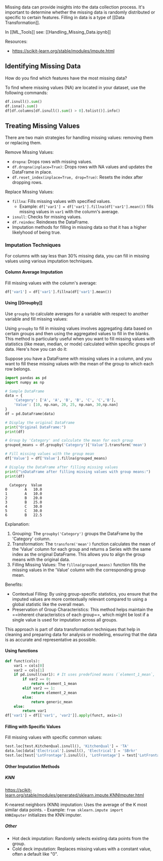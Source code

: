 Missing data can provide insights into the data collection process. It's important to determine whether the missing data is randomly distributed or specific to certain features. Filling in data is a type of [[Data Transformation]].

In [[ML_Tools]] see: [[Handling_Missing_Data.ipynb]]

Resources:
- https://scikit-learn.org/stable/modules/impute.html
## Identifying Missing Data
How do you find which features have the most missing data?

To find where missing values (NA) are located in your dataset, use the following commands:
```python
df.isnull().sum()
df.isna().sum()
df[df.columns[df.isnull().sum() > 0].tolist()].info()
```
## Treating Missing Values

There are two main strategies for handling missing values: removing them or replacing them.

Remove Missing Values:
  - `dropna`: Drops rows with missing values.
  - `df.dropna(inplace=True)`: Drops rows with NA values and updates the DataFrame in place.
  - `df.reset_index(inplace=True, drop=True)`: Resets the index after dropping rows.

Replace Missing Values:
  - `fillna`: Fills missing values with specified values.
	- Example: `df['var1'] = df['var1'].fillna(df['var1'].mean())` fills missing values in `var1` with the column's average.  
  - `isnull`: Checks for missing values.
  - `df.reindex`: Reindexes the DataFrame.
  - Imputation methods for filling in missing data so that it has a higher likelyhood of being true.
### Imputation Techniques

For columns with say less than 30% missing data, you can fill in missing values using various imputation techniques.
#### Column Average Imputation
Fill missing values with the column's average:
```python
df['var1'] = df['var1'].fillna(df['var1'].mean())
```

#### Using [[Groupby]]

Use `groupby` to calculate averages for a variable with respect to another variable and fill missing values:

Using `groupby` to fill in missing values involves aggregating data based on certain groups and then using the aggregated values to fill in the blanks. This method is particularly useful when you want to fill missing values with statistics (like mean, median, or mode) calculated within specific groups of data. Here's how you can do it:

Suppose you have a DataFrame with missing values in a column, and you want to fill these missing values with the mean of the group to which each row belongs.

```python
import pandas as pd
import numpy as np

# Sample DataFrame
data = {
    'Category': ['A', 'A', 'B', 'B', 'C', 'C','B'],
    'Value': [10, np.nan, 20, 25, np.nan, 30,np.nan]
}
df = pd.DataFrame(data)

# Display the original DataFrame
print("Original DataFrame:")
print(df)

# Group by 'Category' and calculate the mean for each group
grouped_means = df.groupby('Category')['Value'].transform('mean')

# Fill missing values with the group mean
df['Value'] = df['Value'].fillna(grouped_means)

# Display the DataFrame after filling missing values
print("\nDataFrame after filling missing values with group means:")
print(df)
```
```output
  Category  Value
0        A   10.0
1        A   10.0
2        B   20.0
3        B   25.0
4        C   30.0
5        C   30.0
6        B   22.5
```

Explanation:
1. Grouping: The `groupby('Category')` groups the DataFrame by the 'Category' column.
2. Transformation: The `transform('mean')` function calculates the mean of the 'Value' column for each group and returns a Series with the same index as the original DataFrame. This allows you to align the group means with the original data.
3. Filling Missing Values: The `fillna(grouped_means)` function fills the missing values in the 'Value' column with the corresponding group mean.

Benefits:
- Contextual Filling: By using group-specific statistics, you ensure that the imputed values are more contextually relevant compared to using a global statistic like the overall mean.
- Preservation of Group Characteristics: This method helps maintain the ==inherent characteristics of each group==, which might be lost if a single value is used for imputation across all groups.

This approach is part of data transformation techniques that help in cleaning and preparing data for analysis or modeling, ensuring that the data is as accurate and representative as possible.
#### Using functions
```python
def funct(cols):
    var1 = cols[0]
    var2 = cols[1]
    if pd.isnull(var1): # It uses predefined means (`element_1_mean`, `element_2_mean`, `generic_mean`) depending on the value of `var2`.
        if var2 == 0:
            return element_1_mean
        elif var2 == 1:
            return element_2_mean
        else:
            return generic_mean
    else:
        return var1
df['var1'] = df[['var1', 'var2']].apply(funct, axis=1)
```

#### Filling with Specific Values

Fill missing values with specific common values:
```python
test.loc[test.KitchenQual.isnull(), 'KitchenQual'] = 'TA'
data.loc[data['Electrical'].isnull(), 'Electrical'] = 'SBrkr'
test.loc[test['LotFrontage'].isnull(), 'LotFrontage'] = test['LotFrontage'].mean()
```
#### Other Imputation Methods

##### KNN

https://scikit-learn.org/stable/modules/generated/sklearn.impute.KNNImputer.html

K-nearest neighbors (KNN) imputation: Uses the average of the K most similar data points.
	- Example: `from sklearn.impute import KNNImputer` initializes the KNN imputer.
##### Other
- Hot deck imputation: Randomly selects existing data points from the group.
- Cold deck imputation: Replaces missing values with a constant value, often a default like "0".
